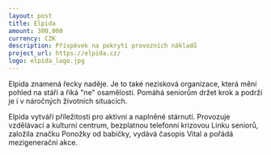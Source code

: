 ```yaml
---
layout: post
title: Elpida
amount: 300,000
currency: CZK
description: Příspěvek na pokrytí provozních nákladů
project_url: https://elpida.cz/
logo: elpida_logo.jpg
---
```


Elpida znamená řecky naděje. Je to také nezisková organizace, která mění pohled na stáří a říká "ne" osamělosti. Pomáhá seniorům držet krok a podrží je i v náročných životních situacích.

Elpida vytváří příležitosti pro aktivní a naplněné stárnutí. Provozuje vzdělávací a kulturní centrum, bezplatnou telefonní krizovou Linku seniorů, založila značku Ponožky od babičky, vydává časopis Vital a pořádá mezigenerační akce.
